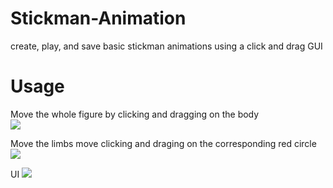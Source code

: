 # Stickman-Animation
create, play, and save basic stickman animations using a click and drag GUI

# Usage

Move the whole figure by clicking and dragging on the body  
![](https://github.com/vishal-chandra/Stickman-Animation/blob/master/Animation/res/help/bodyMove.gif)

Move the limbs move clicking and draging on the corresponding red circle  
![](https://github.com/vishal-chandra/Stickman-Animation/blob/master/Animation/res/help/limbMove.gif)

UI
![](https://github.com/vishal-chandra/Stickman-Animation/blob/master/Animation/res/help/buttonsHelp.png)
